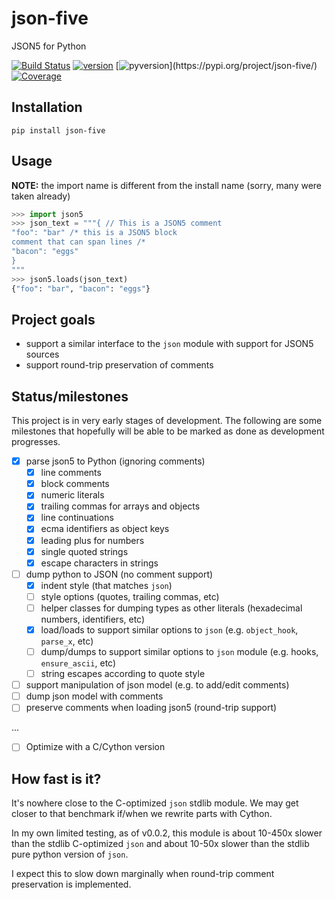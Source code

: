 # json-five

JSON5 for Python

[![Build Status](https://travis-ci.com/spyoungtech/json-five.svg?branch=master)](https://travis-ci.com/spyoungtech/json-five) 
[![version](https://img.shields.io/pypi/v/json-five.svg?colorB=blue)](https://pypi.org/project/json-five/) 
[![pyversion](https://img.shields.io/pypi/pyversions/json-five.svg?)](https://pypi.org/project/json-five/) 
[![Coverage](https://coveralls.io/repos/github/spyoungtech/json-five/badge.svg?branch=master)](https://coveralls.io/github/spyoungtech/json-five?branch=master)

## Installation

```
pip install json-five
```

## Usage

**NOTE:** the import name is different from the install name (sorry, many were taken already)

```python
>>> import json5
>>> json_text = """{ // This is a JSON5 comment
"foo": "bar" /* this is a JSON5 block
comment that can span lines /*
"bacon": "eggs"
}
"""
>>> json5.loads(json_text)
{"foo": "bar", "bacon": "eggs"}
```

## Project goals

- support a similar interface to the `json` module with support for JSON5 sources
- support round-trip preservation of comments

## Status/milestones

This project is in very early stages of development. The following are some 
milestones that hopefully will be able to be marked as done as development progresses.

- [x] parse json5 to Python (ignoring comments)
  - [x] line comments
  - [x] block comments
  - [x] numeric literals
  - [x] trailing commas for arrays and objects
  - [x] line continuations
  - [x] ecma identifiers as object keys
  - [x] leading plus for numbers
  - [x] single quoted strings
  - [x] escape characters in strings
- [ ] dump python to JSON (no comment support)
  - [x] indent style (that matches `json`)
  - [ ] style options (quotes, trailing commas, etc)
  - [ ] helper classes for dumping types as other literals (hexadecimal numbers, identifiers, etc)
  - [x] load/loads to support similar options to `json` (e.g. `object_hook`, `parse_x`, etc)
  - [ ] dump/dumps to support similar options to `json` module (e.g. hooks, `ensure_ascii`, etc)
  - [ ] string escapes according to quote style
- [ ] support manipulation of json model (e.g. to add/edit comments)
- [ ] dump json model with comments
- [ ] preserve comments when loading json5 (round-trip support)

...

- [ ] Optimize with a C/Cython version

## How fast is it?

It's nowhere close to the C-optimized `json` stdlib module. We may get closer to that 
benchmark if/when we rewrite parts with Cython.

In my own limited testing, as of v0.0.2, this module is about 10-450x slower than the stdlib C-optimized `json` 
and about 10-50x slower than the stdlib pure python version of `json`.

I expect this to slow down marginally when round-trip comment preservation is implemented.
